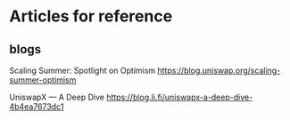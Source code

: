 # Articles for reference

## blogs

Scaling Summer: Spotlight on Optimism <https://blog.uniswap.org/scaling-summer-optimism>

UniswapX — A Deep Dive <https://blog.li.fi/uniswapx-a-deep-dive-4b4ea7673dc1>
